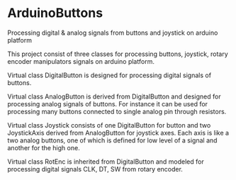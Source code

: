 # ArduinoButtons
Processing digital &amp; analog signals from buttons and joystick on arduino platform

This project consist of three classes for processing buttons, joystick, rotary encoder manipulators signals on arduino platform.

Virtual class DigitalButton is designed for processing digital signals of buttons.

Virtual class AnalogButton is derived from DigitalButton and designed for processing analog signals of buttons. For instance it can be used for processing many buttons connected to single analog pin through resistors.

Virtual class Joystick consists of one DigitalButton for button and two JoystickAxis derived from AnalogButton for joystick axes. Each axis is like a two analog buttons, one of which is defined for low level of a signal and another for the high one.

Virtual class RotEnc is inherited from DigitalButton and modeled for processing digital signals CLK, DT, SW from rotary encoder.
